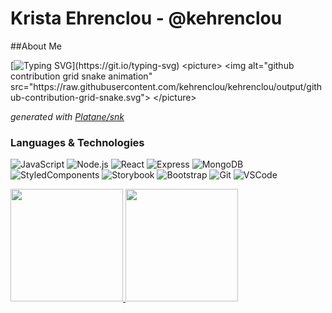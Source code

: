 <div align="left">
<h1>Krista Ehrenclou - @kehrenclou</h1>
##About Me
  
[![Typing SVG](https://readme-typing-svg.demolab.com?font=Quicksand&weight=700&duration=3500&pause=300&repeat=false&color=0a0047&center=false&vCenter=true&multiline=false&width=550&height=40&lines=Aloha!+My+name+is+Krista!;I+like+to+see+where+curiosity+leads.;I+like+to+make+things.;I+am+a+winemaker.;I+am+a+Full+Stack+Developer.;Always+open+to+learn+something+new.;Get+in+Touch!;Let's+create+something+amazing+together!)](https://git.io/typing-svg)
  <picture>
  <img alt="github contribution grid snake animation" src="https://raw.githubusercontent.com/kehrenclou/kehrenclou/output/github-contribution-grid-snake.svg">
 </picture>
  
_generated with [Platane/snk](https://github.com/Platane/snk)_
  ### Languages & Technologies

![JavaScript](https://img.shields.io/badge/-JavaScript-000?style=for-the-badge&logo=JavaScript)
![Node.js](https://img.shields.io/badge/-Node.js-000?style=for-the-badge&logo=node.js)
![React](https://img.shields.io/badge/-React-000?style=for-the-badge&logo=React) 
![Express](https://img.shields.io/badge/-Express.js-000?style=for-the-badge&logo=express)
![MongoDB](https://img.shields.io/badge/-MongoDB-000?style=for-the-badge&logo=mongodb) <br/>
![StyledComponents](https://img.shields.io/badge/Styled_Components-000?style=for-the-badge&logo=styled-components)
![Storybook](https://img.shields.io/badge/Storybook-000?style=for-the-badge&logo=storybook)
![Bootstrap](https://img.shields.io/badge/Bootstrap-000?style=for-the-badge&logo=bootstrap)
![Git](https://img.shields.io/badge/-Git-000?style=for-the-badge&logo=git)
![VSCode](https://img.shields.io/badge/Visual_Studio-000?style=for-the-badge&logo=visual%20studio&logoColor=5C2D91)

  <a href="https://github.com/kehrenclou">
<img height="180em" src="https://github-readme-stats.vercel.app/api?username=kehrenclou&show_icons=true&theme=tokyonight&hide_border=true&&count_private=true&include_all_commits=true" />
</a>

<a href="https://github.com/kehrenclou">
  <img height="180em" src="https://github-readme-stats-git-masterrstaa-rickstaa.vercel.app/api/top-langs/?username=kehrenclou&layout=compact&hide=jupyter%20notebook" />
</a>
</div>
  
<!--
**kehrenclou/kehrenclou** is a ✨ _special_ ✨ repository because its `README.md` (this file) appears on your GitHub profile.

Here are some ideas to get you started:

- 🔭 I’m currently working on ...
- 🌱 I’m currently learning ...
- 👯 I’m looking to collaborate on ...
- 🤔 I’m looking for help with ...
- 💬 Ask me about ...
- 📫 How to reach me: ...
- 😄 Pronouns: ...
- ⚡ Fun fact: ...
-->
